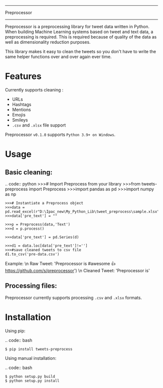 *****
Preprocessor
*****


Preprocessor is a preprocessing library for tweet data written in
Python. When building Machine Learning systems based on tweet and text data, a
preprocessing is required. This is required because of quality of the data as well as dimensionality reduction purposes. 

This library makes it easy to clean the tweets so you don't have to write the same helper functions over and over again ever time.

Features
========

Currently supports cleaning :

-  URLs
-  Hashtags
-  Mentions
-  Emojis
-  Smileys
-  ``.csv`` and ``.xlsx`` file support

Preprocessor ``v0.1.0`` supports
``Python 3.9+ on Windows``. 

Usage
=====

Basic cleaning:
---------------

.. code:: python
    >>># Import Preprocess from your library
    >>>from tweets-preprocess import Preprocess
    >>>import pandas as pd
    >>>import numpy as np

    >>># Instantiate a Preprocess object
    >>>data = pd.read_excel(r"D:\Ipac_new\My_Python_Lib\tweet_preprocess\sample.xlsx")
    >>>data['pre_text'] = ""

    >>>p = Preprocess(data,'Text')
    >>>d = p.process()

    >>>data['pre_text'] = pd.Series(d)

    >>>d1 = data.loc[data['pre_text']!='']
    >>>#save cleaned tweets to csv file
    d1.to_csv('pre-data.csv')
    
    
 Example: \n
 Raw Tweet: 'Preprocessor is #awesome 👍 https://github.com/s/preprocessor') \n
 Cleaned Tweet: 'Preprocessor is'


Processing files:
-----------------

Preprocessor currently supports processing ``.csv`` and ``.xlsx``
formats. 

Installation
============

Using pip:

.. code:: bash

    $ pip install tweets-preprocess


Using manual installation:

.. code:: bash

    $ python setup.py build
    $ python setup.py install

